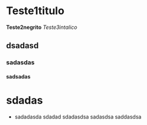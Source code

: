 # Teste1titulo
**Teste2negrito**
_Teste3intalico_


## dsadasd
### sadasdas
#### sadsadas
# sdadas

 - sadadasda
  sdadad
  sdadasdsa
  sadasdsa
  saddasdsa


